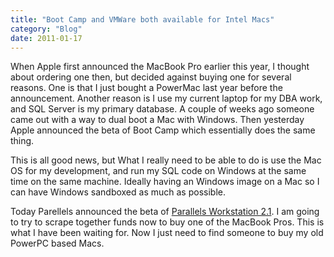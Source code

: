 ```yaml
---
title: "Boot Camp and VMWare both available for Intel Macs"
category: "Blog"
date: 2011-01-17
---
```



When Apple first announced the MacBook Pro earlier this year, I thought about ordering one then, but decided against buying one for several reasons. One is that I just bought a PowerMac last year before the announcement. Another reason is I use my current laptop for my DBA work, and SQL Server is my primary database. A couple of weeks ago someone came out with a way to dual boot a Mac with Windows. Then yesterday Apple announced the beta of Boot Camp which essentially does the same thing.

This is all good news, but What I really need to be able to do is use the Mac OS for my development, and run my SQL code on Windows at the same time on the same machine. Ideally having an Windows image on a Mac so I can have Windows sandboxed as much as possible.

Today Parellels announced the beta of [Parallels Workstation 2.1](http://www.parallels.com/en/products/workstation/mac/). I am going to try to scrape together funds now to buy one of the MacBook Pros. This is what I have been waiting for. Now I just need to find someone to buy my old PowerPC based Macs.